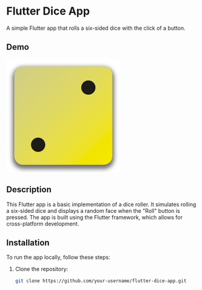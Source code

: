 # Flutter Dice App

A simple Flutter app that rolls a six-sided dice with the click of a button.

## Demo

<img src="first_app/assets/images/dice-2.png" alt="Dice App Demo" width="300" height="300">


## Description

This Flutter app is a basic implementation of a dice roller. It simulates rolling a six-sided dice and displays a random face when the "Roll" button is pressed. The app is built using the Flutter framework, which allows for cross-platform development.

## Installation

To run the app locally, follow these steps:

1. Clone the repository:

   ```bash
   git clone https://github.com/your-username/flutter-dice-app.git
